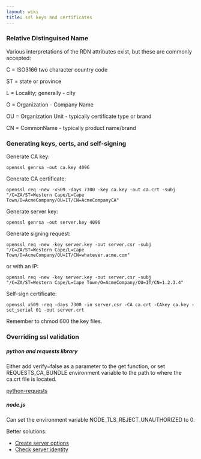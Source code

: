```yaml
---
layout: wiki
title: ssl keys and certificates
---
```


### Relative Distinguised Name

Various interpretations of the RDN attributes exist, but these are commonly accepted:

C = ISO3166 two character country code

ST = state or province

L = Locality; generally - city

O = Organization - Company Name

OU = Organization Unit - typically certificate type or brand

CN = CommonName - typically product name/brand

### Generating keys, certs, and self-signing

Generate CA key:
```
openssl genrsa -out ca.key 4096
```

Generate CA certificate:
```
openssl req -new -x509 -days 7300 -key ca.key -out ca.crt -subj  "/C=ZA/ST=Western Cape/L=Cape Town/O=AcmeCompany/OU=IT/CN=AcmeCompanyCA"
```

Generate server key:
```
openssl genrsa -out server.key 4096
```

Generate signing request:
```
openssl req -new -key server.key -out server.csr -subj  "/C=ZA/ST=Western Cape/L=Cape Town/O=AcmeCompany/OU=IT/CN=whatever.acme.com"
```
or with an IP:
```
openssl req -new -key server.key -out server.csr -subj  "/C=ZA/ST=Western Cape/L=Cape Town/O=AcmeCompany/OU=IT/CN=1.2.3.4"
```

Self-sign certificate:
```
openssl x509 -req -days 7300 -in server.csr -CA ca.crt -CAkey ca.key -set_serial 01 -out server.crt
```

Remember to chmod 600 the key files.

### Overriding ssl validation

##### python and requests library

Either add verify=false as a parameter to the get function, or set REQUESTS_CA_BUNDLE environment variable to the path to where the ca.crt file is located.

[python-requests](http://docs.python-requests.org/en/master/user/advanced/)

##### node.js

Can set the environment variable NODE_TLS_REJECT_UNAUTHORIZED to 0.

Better solutions:
- [Create server options](https://nodejs.org/api/tls.html#tls_tls_createserver_options_secureconnectionlistener)
- [Check server identity](https://nodejs.org/api/tls.html#tls_tls_checkserveridentity_host_cert)

